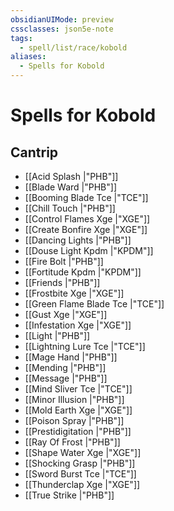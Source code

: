 ```yaml
---
obsidianUIMode: preview
cssclasses: json5e-note
tags:
  - spell/list/race/kobold
aliases:
  - Spells for Kobold
---
```

# Spells for Kobold

## Cantrip

- [[Acid Splash \|"PHB"]] 
- [[Blade Ward \|"PHB"]] 
- [[Booming Blade Tce \|"TCE"]] 
- [[Chill Touch \|"PHB"]] 
- [[Control Flames Xge \|"XGE"]] 
- [[Create Bonfire Xge \|"XGE"]] 
- [[Dancing Lights \|"PHB"]] 
- [[Douse Light Kpdm \|"KPDM"]] 
- [[Fire Bolt \|"PHB"]] 
- [[Fortitude Kpdm \|"KPDM"]] 
- [[Friends \|"PHB"]] 
- [[Frostbite Xge \|"XGE"]] 
- [[Green Flame Blade Tce \|"TCE"]] 
- [[Gust Xge \|"XGE"]] 
- [[Infestation Xge \|"XGE"]] 
- [[Light \|"PHB"]] 
- [[Lightning Lure Tce \|"TCE"]] 
- [[Mage Hand \|"PHB"]] 
- [[Mending \|"PHB"]] 
- [[Message \|"PHB"]] 
- [[Mind Sliver Tce \|"TCE"]] 
- [[Minor Illusion \|"PHB"]] 
- [[Mold Earth Xge \|"XGE"]] 
- [[Poison Spray \|"PHB"]] 
- [[Prestidigitation \|"PHB"]] 
- [[Ray Of Frost \|"PHB"]] 
- [[Shape Water Xge \|"XGE"]] 
- [[Shocking Grasp \|"PHB"]] 
- [[Sword Burst Tce \|"TCE"]] 
- [[Thunderclap Xge \|"XGE"]] 
- [[True Strike \|"PHB"]]
